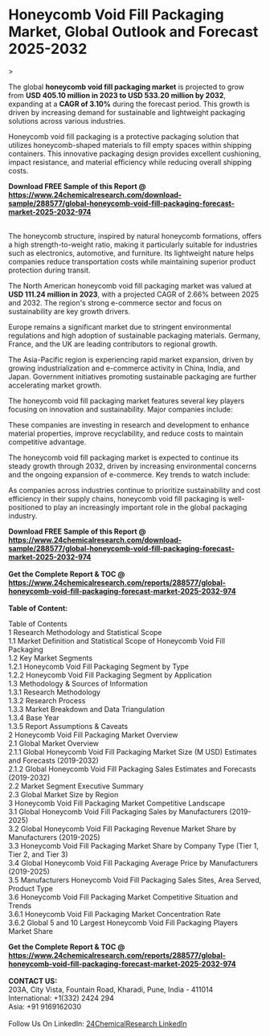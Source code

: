 <h1>Honeycomb Void Fill Packaging Market, Global Outlook and Forecast 2025-2032</h1><p>&gt; 

</p><p>The global <strong>honeycomb void fill packaging market</strong> is projected to grow from <strong>USD 405.10 million in 2023 to USD 533.20 million by 2032</strong>, expanding at a <strong>CAGR of 3.10%</strong> during the forecast period. This growth is driven by increasing demand for sustainable and lightweight packaging solutions across various industries.</p><p>Honeycomb void fill packaging is a protective packaging solution that utilizes honeycomb-shaped materials to fill empty spaces within shipping containers. This innovative packaging design provides excellent cushioning, impact resistance, and material efficiency while reducing overall shipping costs.</p><div><b>Download FREE Sample of this Report @ 
            <a href="https://www.24chemicalresearch.com/download-sample/288577/global-honeycomb-void-fill-packaging-forecast-market-2025-2032-974">
            https://www.24chemicalresearch.com/download-sample/288577/global-honeycomb-void-fill-packaging-forecast-market-2025-2032-974</a></b></div><br><p>The honeycomb structure, inspired by natural honeycomb formations, offers a high strength-to-weight ratio, making it particularly suitable for industries such as electronics, automotive, and furniture. Its lightweight nature helps companies reduce transportation costs while maintaining superior product protection during transit.</p><p>The North American honeycomb void fill packaging market was valued at <strong>USD 111.24 million in 2023</strong>, with a projected CAGR of 2.66% between 2025 and 2032. The region's strong e-commerce sector and focus on sustainability are key growth drivers.</p><p>Europe remains a significant market due to stringent environmental regulations and high adoption of sustainable packaging materials. Germany, France, and the UK are leading contributors to regional growth.</p><p>The Asia-Pacific region is experiencing rapid market expansion, driven by growing industrialization and e-commerce activity in China, India, and Japan. Government initiatives promoting sustainable packaging are further accelerating market growth.</p><p>The honeycomb void fill packaging market features several key players focusing on innovation and sustainability. Major companies include:</p><p>These companies are investing in research and development to enhance material properties, improve recyclability, and reduce costs to maintain competitive advantage.</p><p>The honeycomb void fill packaging market is expected to continue its steady growth through 2032, driven by increasing environmental concerns and the ongoing expansion of e-commerce. Key trends to watch include:</p><p>As companies across industries continue to prioritize sustainability and cost efficiency in their supply chains, honeycomb void fill packaging is well-positioned to play an increasingly important role in the global packaging industry.</p><div><b>Download FREE Sample of this Report @ 
            <a href="https://www.24chemicalresearch.com/download-sample/288577/global-honeycomb-void-fill-packaging-forecast-market-2025-2032-974">
            https://www.24chemicalresearch.com/download-sample/288577/global-honeycomb-void-fill-packaging-forecast-market-2025-2032-974</a></b></div><br><div><b>Get the Complete Report & TOC @ 
            <a href="https://www.24chemicalresearch.com/reports/288577/global-honeycomb-void-fill-packaging-forecast-market-2025-2032-974">
            https://www.24chemicalresearch.com/reports/288577/global-honeycomb-void-fill-packaging-forecast-market-2025-2032-974</a></b></div><br>
            <b>Table of Content:</b><p>Table of Contents<br />
1 Research Methodology and Statistical Scope<br />
1.1 Market Definition and Statistical Scope of Honeycomb Void Fill Packaging<br />
1.2 Key Market Segments<br />
1.2.1 Honeycomb Void Fill Packaging Segment by Type<br />
1.2.2 Honeycomb Void Fill Packaging Segment by Application<br />
1.3 Methodology & Sources of Information<br />
1.3.1 Research Methodology<br />
1.3.2 Research Process<br />
1.3.3 Market Breakdown and Data Triangulation<br />
1.3.4 Base Year<br />
1.3.5 Report Assumptions & Caveats<br />
2 Honeycomb Void Fill Packaging Market Overview<br />
2.1 Global Market Overview<br />
2.1.1 Global Honeycomb Void Fill Packaging Market Size (M USD) Estimates and Forecasts (2019-2032)<br />
2.1.2 Global Honeycomb Void Fill Packaging Sales Estimates and Forecasts (2019-2032)<br />
2.2 Market Segment Executive Summary<br />
2.3 Global Market Size by Region<br />
3 Honeycomb Void Fill Packaging Market Competitive Landscape<br />
3.1 Global Honeycomb Void Fill Packaging Sales by Manufacturers (2019-2025)<br />
3.2 Global Honeycomb Void Fill Packaging Revenue Market Share by Manufacturers (2019-2025)<br />
3.3 Honeycomb Void Fill Packaging Market Share by Company Type (Tier 1, Tier 2, and Tier 3)<br />
3.4 Global Honeycomb Void Fill Packaging Average Price by Manufacturers (2019-2025)<br />
3.5 Manufacturers Honeycomb Void Fill Packaging Sales Sites, Area Served, Product Type<br />
3.6 Honeycomb Void Fill Packaging Market Competitive Situation and Trends<br />
3.6.1 Honeycomb Void Fill Packaging Market Concentration Rate<br />
3.6.2 Global 5 and 10 Largest Honeycomb Void Fill Packaging Players Market Share </p><div><b>Get the Complete Report & TOC @ 
            <a href="https://www.24chemicalresearch.com/reports/288577/global-honeycomb-void-fill-packaging-forecast-market-2025-2032-974">
            https://www.24chemicalresearch.com/reports/288577/global-honeycomb-void-fill-packaging-forecast-market-2025-2032-974</a></b></div><br><b>CONTACT US:</b><br>
            203A, City Vista, Fountain Road, Kharadi, Pune, India - 411014<br>
            International: +1(332) 2424 294<br>
            Asia: +91 9169162030 <br><br>
            Follow Us On LinkedIn: <a href="https://www.linkedin.com/company/24chemicalresearch/">24ChemicalResearch LinkedIn</a>